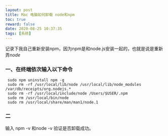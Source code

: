 ```yaml
---
layout: post
title: Mac 电脑如何卸载 node和npm
toc: true
reward: false
date: 2020-08-25 10:37:35
tags: [系统]
---
```

记录下我自己重新安装npm，因为npm是和node.js安装一起的，也就是说是重新弄*node*
<!-- more -->
### 一、在终端依次输入以下命令
```
 sudo npm uninstall npm -g
 sudo rm -rf /usr/local/lib/node /usr/local/lib/node_modules /var/db/receipts/org.nodejs.*
 sudo rm -rf /usr/local/include/node /Users/$USER/.npm
 sudo rm /usr/local/bin/node
 sudo rm /usr/local/share/man/man1/node.1
```
### 二
输入 npm -v 和node -v 验证是否卸载成功。